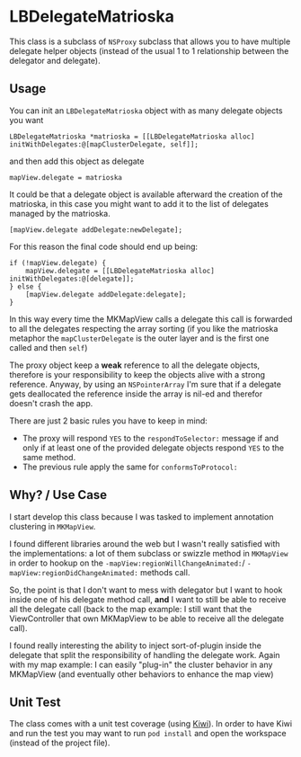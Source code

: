LBDelegateMatrioska
====

This class is a subclass of `NSProxy` subclass that allows you to have multiple delegate helper objects (instead of the usual 1 to 1 relationship between the delegator and delegate).

## Usage

You can init an `LBDelegateMatrioska` object with as many delegate objects you want

```
LBDelegateMatrioska *matrioska = [[LBDelegateMatrioska alloc] initWithDelegates:@[mapClusterDelegate, self]];
```

and then add this object as delegate

```
mapView.delegate = matrioska
```

It could be that a delegate object is available afterward the creation of the matrioska, in this case you might want to add it to the list of delegates managed by the matrioska.

```
[mapView.delegate addDelegate:newDelegate];
```

For this reason the final code should end up being:

```
if (!mapView.delegate) {
    mapView.delegate = [[LBDelegateMatrioska alloc] initWithDelegates:@[delegate]];
} else {
    [mapView.delegate addDelegate:delegate];
}
```

In this way every time the MKMapView calls a delegate this call is forwarded to all the delegates respecting the array sorting (if you like the matrioska metaphor the `mapClusterDelegate` is the outer layer and is the first one called and then `self`)

The proxy object keep a **weak** reference to all the delegate objects, therefore is your responsibility to keep the objects alive with a strong reference. Anyway, by using an `NSPointerArray` I'm sure that if a delegate gets deallocated the reference inside the array is nil-ed and therefor doesn't crash the app.

There are just 2 basic rules you have to keep in mind:

- The proxy will respond `YES` to the `respondToSelector:` message if and only if at least one of the provided delegate objects respond `YES` to the same method.
- The previous rule apply the same for `conformsToProtocol:`

## Why? / Use Case
I start develop this class because I was tasked to implement annotation clustering in `MKMapView`.
 
I found different libraries around the web but I wasn't really satisfied with the implementations: a lot of them subclass or swizzle method in `MKMapView` in order to hookup on the `-mapView:regionWillChangeAnimated:`/ `-mapView:regionDidChangeAnimated:` methods call.

So, the point is that I don't want to mess with delegator but I want to hook inside one of his delegate method call, **and** I want to still be able to receive all the delegate call (back to the map example: I still want that the ViewController that own MKMapView to be able to receive all the delegate call).

I found really interesting the ability to inject sort-of-plugin inside the delegate that split the responsibility of handling the delegate work. Again with my map example: I can easily "plug-in" the cluster behavior in any MKMapView (and eventually other behaviors to enhance the map view)

## Unit Test

The class comes with a unit test coverage (using [Kiwi](https://github.com/allending/Kiwi)). In order to have Kiwi and run the test you may want to run `pod install` and open the workspace (instead of the project file).